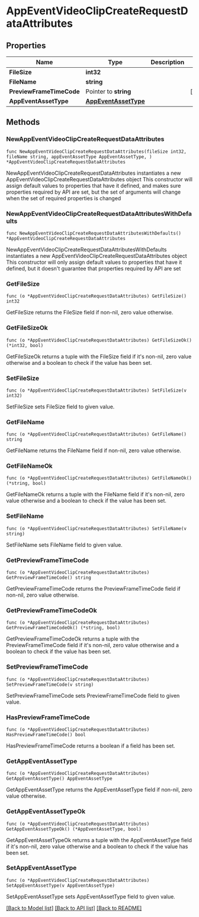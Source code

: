 # AppEventVideoClipCreateRequestDataAttributes

## Properties

Name | Type | Description | Notes
------------ | ------------- | ------------- | -------------
**FileSize** | **int32** |  | 
**FileName** | **string** |  | 
**PreviewFrameTimeCode** | Pointer to **string** |  | [optional] 
**AppEventAssetType** | [**AppEventAssetType**](AppEventAssetType.md) |  | 

## Methods

### NewAppEventVideoClipCreateRequestDataAttributes

`func NewAppEventVideoClipCreateRequestDataAttributes(fileSize int32, fileName string, appEventAssetType AppEventAssetType, ) *AppEventVideoClipCreateRequestDataAttributes`

NewAppEventVideoClipCreateRequestDataAttributes instantiates a new AppEventVideoClipCreateRequestDataAttributes object
This constructor will assign default values to properties that have it defined,
and makes sure properties required by API are set, but the set of arguments
will change when the set of required properties is changed

### NewAppEventVideoClipCreateRequestDataAttributesWithDefaults

`func NewAppEventVideoClipCreateRequestDataAttributesWithDefaults() *AppEventVideoClipCreateRequestDataAttributes`

NewAppEventVideoClipCreateRequestDataAttributesWithDefaults instantiates a new AppEventVideoClipCreateRequestDataAttributes object
This constructor will only assign default values to properties that have it defined,
but it doesn't guarantee that properties required by API are set

### GetFileSize

`func (o *AppEventVideoClipCreateRequestDataAttributes) GetFileSize() int32`

GetFileSize returns the FileSize field if non-nil, zero value otherwise.

### GetFileSizeOk

`func (o *AppEventVideoClipCreateRequestDataAttributes) GetFileSizeOk() (*int32, bool)`

GetFileSizeOk returns a tuple with the FileSize field if it's non-nil, zero value otherwise
and a boolean to check if the value has been set.

### SetFileSize

`func (o *AppEventVideoClipCreateRequestDataAttributes) SetFileSize(v int32)`

SetFileSize sets FileSize field to given value.


### GetFileName

`func (o *AppEventVideoClipCreateRequestDataAttributes) GetFileName() string`

GetFileName returns the FileName field if non-nil, zero value otherwise.

### GetFileNameOk

`func (o *AppEventVideoClipCreateRequestDataAttributes) GetFileNameOk() (*string, bool)`

GetFileNameOk returns a tuple with the FileName field if it's non-nil, zero value otherwise
and a boolean to check if the value has been set.

### SetFileName

`func (o *AppEventVideoClipCreateRequestDataAttributes) SetFileName(v string)`

SetFileName sets FileName field to given value.


### GetPreviewFrameTimeCode

`func (o *AppEventVideoClipCreateRequestDataAttributes) GetPreviewFrameTimeCode() string`

GetPreviewFrameTimeCode returns the PreviewFrameTimeCode field if non-nil, zero value otherwise.

### GetPreviewFrameTimeCodeOk

`func (o *AppEventVideoClipCreateRequestDataAttributes) GetPreviewFrameTimeCodeOk() (*string, bool)`

GetPreviewFrameTimeCodeOk returns a tuple with the PreviewFrameTimeCode field if it's non-nil, zero value otherwise
and a boolean to check if the value has been set.

### SetPreviewFrameTimeCode

`func (o *AppEventVideoClipCreateRequestDataAttributes) SetPreviewFrameTimeCode(v string)`

SetPreviewFrameTimeCode sets PreviewFrameTimeCode field to given value.

### HasPreviewFrameTimeCode

`func (o *AppEventVideoClipCreateRequestDataAttributes) HasPreviewFrameTimeCode() bool`

HasPreviewFrameTimeCode returns a boolean if a field has been set.

### GetAppEventAssetType

`func (o *AppEventVideoClipCreateRequestDataAttributes) GetAppEventAssetType() AppEventAssetType`

GetAppEventAssetType returns the AppEventAssetType field if non-nil, zero value otherwise.

### GetAppEventAssetTypeOk

`func (o *AppEventVideoClipCreateRequestDataAttributes) GetAppEventAssetTypeOk() (*AppEventAssetType, bool)`

GetAppEventAssetTypeOk returns a tuple with the AppEventAssetType field if it's non-nil, zero value otherwise
and a boolean to check if the value has been set.

### SetAppEventAssetType

`func (o *AppEventVideoClipCreateRequestDataAttributes) SetAppEventAssetType(v AppEventAssetType)`

SetAppEventAssetType sets AppEventAssetType field to given value.



[[Back to Model list]](../README.md#documentation-for-models) [[Back to API list]](../README.md#documentation-for-api-endpoints) [[Back to README]](../README.md)



